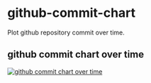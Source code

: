 # github-commit-chart

Plot github repository commit over time.

## github commit chart over time

[![github commit chart over time](https://commitchart.xyz/chart/riazXrazor/udemy-dl)](https://commitchart.xyz/chart/riazXrazor/udemy-dl)
